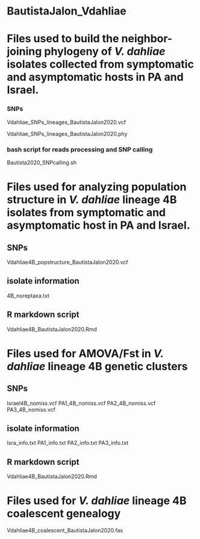 # BautistaJalon_Vdahliae

# Files used to build the neighbor-joining phylogeny of *V. dahliae* isolates collected from symptomatic and asymptomatic hosts in PA and Israel.

### SNPs 
Vdahliae_SNPs_lineages_BautistaJalon2020.vcf     

Vdahliae_SNPs_lineages_BautistaJalon2020.phy     

### bash script for reads processing and SNP calling
Bautista2020_SNPcalling.sh    

# Files used for analyzing population structure in *V. dahliae* lineage 4B isolates from symptomatic and asymptomatic host in PA and Israel.

## SNPs
Vdahliae4B_popstructure_BautistaJalon2020.vcf  
## isolate information
4B_noreptaxa.txt   

## R markdown script
Vdahliae4B_BautistaJalon2020.Rmd   

# Files used for AMOVA/Fst in *V. dahliae* lineage 4B genetic clusters

## SNPs
  Israel4B_nomiss.vcf
  PA1_4B_nomiss.vcf
  PA2_4B_nomiss.vcf
  PA3_4B_nomiss.vcf
 
## isolate information
  Isra_info.txt
  PA1_info.txt
  PA2_info.txt
  PA3_info.txt

## R markdown script
Vdahliae4B_BautistaJalon2020.Rmd   

# Files used for *V. dahliae* lineage 4B coalescent genealogy
Vdahliae4B_coalescent_BautistaJalon2020.fas

